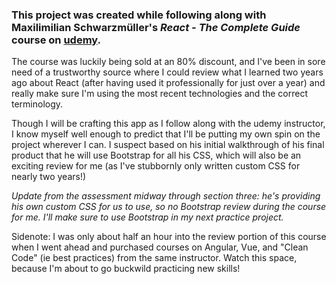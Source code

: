 ### This project was created while following along with Maxilimilian Schwarzmüller's *React - The Complete Guide* course on **[udemy](https://www.udemy.com/course/react-the-complete-guide-incl-redux/)**.  

The course was luckily being sold at an 80% discount, and I've been in sore need of a trustworthy source where I could review what I learned two years ago about React (after having used it professionally for just over a year) and really make sure I'm using the most recent technologies and the correct terminology.

Though I will be crafting this app as I follow along with the udemy instructor, I know myself well enough to predict that I'll be putting my own spin on the project wherever I can.  I suspect based on his initial walkthrough of his final product that he will use Bootstrap for all his CSS, which will also be an exciting review for me (as I've stubbornly only written custom CSS for nearly two years!)

*Update from the assessment midway through section three: he's providing his own custom CSS for us to use, so no Bootstrap review during the course for me.  I'll make sure to use Bootstrap in my next practice project.*

Sidenote: I was only about half an hour into the review portion of this course when I went ahead and purchased courses on Angular, Vue, and "Clean Code" (ie best practices) from the same instructor.  Watch this space, because I'm about to go buckwild practicing new skills!